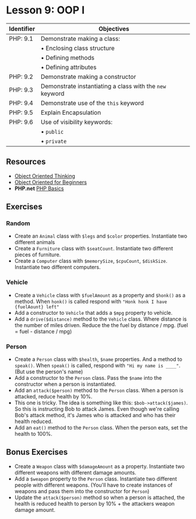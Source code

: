 # Lesson 9: OOP I

Identifier   | Objectives
-------------|------------
PHP: 9.1     | Demonstrate making a class:
             | &bull; Enclosing class structure
             | &bull; Defining methods
             | &bull; Defining attributes
PHP: 9.2     | Demonstrate making a constructor
PHP: 9.3     | Demonstrate instantiating a class with the `new` keyword
PHP: 9.4     | Demonstrate use of the `this` keyword
PHP: 9.5     | Explain Encapsulation
PHP: 9.6     | Use of visibility keywords:
             | &bull; `public`
             | &bull; `private`

 ## Resources
 - [Object Oriented Thinking](http://www.universocomputacao.com/object-oriented-thinking/)
 - [Object Oriented for Beginners](http://code.tutsplus.com/tutorials/object-oriented-php-for-beginners--net-12762) 
 - __PHP.net__ [PHP Basics](http://php.net/manual/en/language.oop5.basic.php)

## Exercises


### Random
- Create an `Animal` class with `$legs` and `$color` properties. Instantiate two different animals
- Create a `Furniture` class with `$seatCount`. Instantiate two different pieces of furniture.
- Create a `Computer` class with `$memorySize`, `$cpuCount`, `$diskSize`. Instantiate two different computers.

### Vehicle
- Create a `Vehicle` class with `$fuelAmount` as a property and `$honk()` as a method. When `honk()` is called respond with `"Honk honk I have {fuelAount} left"`
 - Add a constructor to `Vehicle` that adds a `$mpg` property to vehicle.
 - Add a `drive($distance)` method to the `Vehicle` class. Where distance is the number of miles driven. Reduce the the fuel by distance / mpg. (fuel = fuel - distance / mpg)

### Person
- Create a `Person` class with `$health`, `$name` properties. And a method to `speak()`. When `speak()` is called, respond with `"Hi my name is ____"`. (But use the person's name)
 - Add a constructor to the `Person` class. Pass the `$name` into the constructor when a person is instantiated.
 - Add an `attack($person)` method to the `Person` class. When a person is attacked, reduce health by 10%.
  - This one is tricky. The idea is something like this: `$bob->attack($james)`. So this is instructing Bob to attack James. Even though we're calling Bob's attack method, it's James who is attacked and who has their health reduced.
 - Add an `eat()` method to the `Person` class. When the person eats, set the health to 100%.


## Bonus Exercises

- Create a `Weapon` class with `$damageAmount` as a property. Instantiate two different weapons with different damage amounts.
- Add a `$weapon` property to the `Person` class. Instantiate two different people with different weapons. (You'll have to create instances of weapons and pass them into the constructor for `Person`)
- Update the `attack($person)` method so when a person is attached, the health is reduced health to person by 10% + the attackers weapon damage amount.
